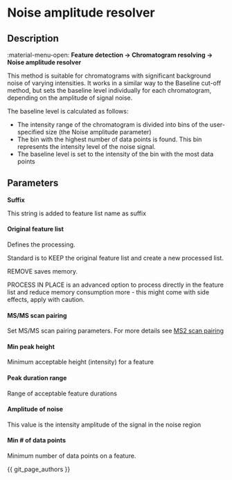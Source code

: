 # **Noise amplitude resolver**

## **Description**

:material-menu-open: **Feature detection → Chromatogram resolving → Noise amplitude resolver**

This method is suitable for chromatograms with significant background noise of varying intensities. It works in a similar way to the Baseline cut-off method, but sets the baseline level individually for each chromatogram, depending on the amplitude of signal noise.

The baseline level is calculated as follows:

- The intensity range of the chromatogram is divided into bins of the user-specified size (the Noise amplitude parameter)
- The bin with the highest number of data points is found. This bin represents the intensity level of the noise signal. 
- The baseline level is set to the intensity of the bin with the most data points

## **Parameters**

**Suffix**

This string is added to feature list name as suffix

#### **Original feature list**

Defines the processing.

Standard is to KEEP the original feature list and create a new processed list.

REMOVE saves memory.

PROCESS IN PLACE is an advanced option to process directly in the feature list and reduce memory consumption more - this might come with side effects, apply with caution.

#### **MS/MS scan pairing**

Set MS/MS scan pairing parameters. For more details see [MS2 scan pairing](..//featdet_ms2_scan_pairing/ms2_scan_pairing.md)

#### **Min peak height**

Minimum acceptable height (intensity) for a feature

#### **Peak duration range**

Range of acceptable feature durations

#### **Amplitude of noise**

This value is the intensity amplitude of the signal in the noise region

#### **Min # of data points**

Minimum number of data points on a feature.

{{ git_page_authors }}